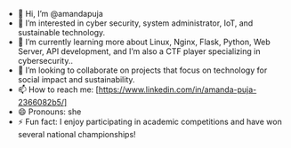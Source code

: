 - 👋 Hi, I’m @amandapuja
- 👀 I’m interested in cyber security, system administrator, IoT, and sustainable technology.
- 🌱 I’m currently learning more about Linux, Nginx, Flask, Python, Web Server, API development, and I’m also a CTF player specializing in cybersecurity..
- 💞️ I’m looking to collaborate on projects that focus on technology for social impact and sustainability.
- 📫 How to reach me: [https://www.linkedin.com/in/amanda-puja-2366082b5/]
- 😄 Pronouns: she
- ⚡ Fun fact: I enjoy participating in academic competitions and have won several national championships!


<!---
amandapuja/amandapuja is a ✨ special ✨ repository because its `README.md` (this file) appears on your GitHub profile.
You can click the Preview link to take a look at your changes.
--->
